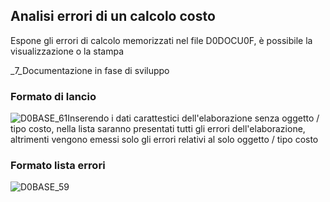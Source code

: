 ## Analisi errori di un calcolo costo
Espone gli errori di calcolo memorizzati nel file D0DOCU0F, è possibile la visualizzazione o la stampa

_7_Documentazione in fase di sviluppo

### Formato di lancio
![D0BASE_61](http://doc.smeup.com/immagini/MBDOC_OGG-P_D0CO03A/D0BASE_61.png)Inserendo i dati carattestici dell'elaborazione senza oggetto / tipo costo, nella lista saranno presentati tutti gli errori dell'elaborazione, altrimenti vengono emessi solo gli errori relativi al solo oggetto / tipo costo

### Formato lista errori
![D0BASE_59](http://doc.smeup.com/immagini/MBDOC_OGG-P_D0CO03A/D0BASE_59.png)

